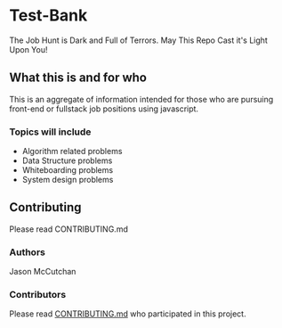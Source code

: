 # Test-Bank
The Job Hunt is Dark and Full of Terrors. May This Repo Cast it's Light Upon You!
## What this is and for who
This is an aggregate of information intended for those who are pursuing front-end or fullstack job positions using javascript.
### Topics will include
* Algorithm related problems
* Data Structure problems
* Whiteboarding problems
* System design problems
## Contributing
Please read CONTRIBUTING.md

### Authors
Jason McCutchan


### Contributors
Please read [CONTRIBUTING.md](https://github.com/JClutch/Test-Bank/blob/master/CONTRIBUTING.md) who participated in this project.
